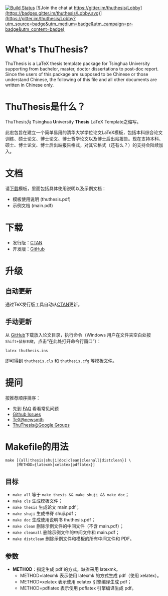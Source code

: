 [![Build Status](https://travis-ci.org/dbjtech/brickyard-dbjtech-website.svg?branch=master)](https://travis-ci.org/dbjtech/brickyard-dbjtech-website) [![Join the chat at https://gitter.im/thuthesis/Lobby](https://badges.gitter.im/thuthesis/Lobby.svg)](https://gitter.im/thuthesis/Lobby?utm_source=badge&utm_medium=badge&utm_campaign=pr-badge&utm_content=badge)

# What's ThuThesis?

ThuThesis is a LaTeX thesis template package for Tsinghua University supporting from bachelor, master, doctor dissertations to post-doc report. Since the users of this package are supposed to be Chinese or those understand Chinese, the following of this file and all other documents are written in Chinese only.

# ThuThesis是什么？
ThuThesis为 <b>T</b>sing<b>h</b>ua <b>U</b>niversity <b>Thesis</b> LaTeX Template之缩写。

此宏包旨在建立一个简单易用的清华大学学位论文LaTeX模板，包括本科综合论文训练、硕士论文、博士论文、博士哲学论文以及博士后出站报告。现在支持本科、硕士、博士论文、博士后出站报告格式，对其它格式（还有么？）的支持会陆续加入。

# 文档
请[下载](https://github.com/xueruini/thuthesis/releases)模板，里面包括具体使用说明以及示例文档：

* 模板使用说明 (thuthesis.pdf)
* 示例文档 (main.pdf)

# 下载

* 发行版：[CTAN](http://www.ctan.org/pkg/thuthesis)
* 开发版：[GitHub](https://github.com/xueruini/thuthesis)

# 升级
## 自动更新
通过TeX发行版工具自动从[CTAN](http://www.ctan.org/pkg/thuthesis)更新。

## 手动更新
从 [GitHub](https://github.com/xueruini/thuthesis)下载放入论文目录，执行命令（Windows 用户在文件夹空白处按`Shift+鼠标右键`，点击“在此处打开命令行窗口”）：

    latex thuthesis.ins

即可得到 `thuthesis.cls` 和 `thuthesis.cfg` 等模板文件。

# 提问
按推荐顺序排序：

* 先到 [FAQ](https://github.com/xueruini/thuthesis/wiki/FAQ) 看看常见问题
* [Github Issues](http://github.com/xueruini/thuthesis/issues)
* [TeX@newsmth](http://www.newsmth.net/nForum/#!board/TeX)
* [ThuThesis@Google Groups](http://groups.google.com/group/thuthesis)

# Makefile的用法

```shell
make [{all|thesis|shuji|doc|clean|cleanall|distclean}] \
     [METHOD={latexmk|xelatex|pdflatex}]
```

## 目标
* `make all`       等于 `make thesis && make shuji && make doc`；
* `make cls`       生成模板文件；
* `make thesis`    生成论文 main.pdf；
* `make shuji`     生成书脊 shuji.pdf；
* `make doc`       生成使用说明书 thuthesis.pdf；
* `make clean`     删除示例文件的中间文件（不含 main.pdf）；
* `make cleanall`  删除示例文件的中间文件和 main.pdf；
* `make distclean` 删除示例文件和模板的所有中间文件和 PDF。

## 参数
* **METHOD**：指定生成 pdf 的方式，缺省采用 latexmk。
  * METHOD=latexmk  表示使用 latexmk 的方式生成 pdf（使用 xelatex）。
  * METHOD=xelatex  表示使用 xelatex 引擎编译生成 pdf；
  * METHOD=pdflatex 表示使用 pdflatex 引擎编译生成 pdf。
